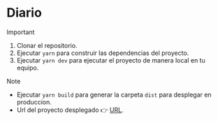 # Diario

> [!IMPORTANT]  
> 1. Clonar el repositorio.
> 2. Ejecutar ```yarn``` para construir las dependencias del proyecto.
> 3. Ejecutar ```yarn dev``` para ejecutar el proyecto de manera local en tu equipo.

> [!NOTE]  
> * Ejecutar ```yarn build``` para generar la carpeta ```dist``` para desplegar en produccion.
> * Url del proyecto desplegado 👉 [URL](https://mi-dia-a-dia.netlify.app/).